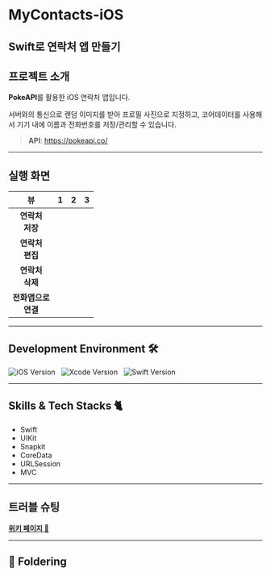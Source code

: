 # MyContacts-iOS
## Swift로 연락처 앱 만들기

## 프로젝트 소개

**PokeAPI**를 활용한 iOS 연락처 앱입니다.

서버와의 통신으로 랜덤 이미지를 받아 프로필 사진으로 지정하고, 코어데이터를 사용해서 기기 내에 이름과 전화번호를 저장/관리할 수 있습니다.

>**API**: https://pokeapi.co/

---
## 실행 화면

|       뷰       |                                                              1                                                              |                                                              2                                                              |                                                              3                                                                                        |
|:-------------:|:---------------------------------------------------------------------------------------------------------------------------:|:---------------------------------------------------------------------------------------------------------------------------:|:---------------------------------------------------------------------------------------------------------------------------:|
| **연락처 <br> 저장** |  |  |  |
| **연락처 <br> 편집** |  |  |  |
| **연락처 <br> 삭제** |  |  |  |
| **전화앱으로 <br> 연결** |  |  |  |

---
## Development Environment 🛠 

![iOS Version](https://img.shields.io/badge/iOS-18.5-lightgrey.svg?style=for-the-badge&logo=apple&logoColor=white)&nbsp;&nbsp;&nbsp;![Xcode Version](https://img.shields.io/badge/Xcode-16.4-blue.svg?style=for-the-badge&logo=xcode&logoColor=white)&nbsp;&nbsp;&nbsp;![Swift Version](https://img.shields.io/badge/Swift-6.1.2-orange.svg?style=for-the-badge&logo=swift&logoColor=white)




---
## Skills & Tech Stacks 🐈  
- Swift
- UIKit
- Snapkit
- CoreData
- URLSession
- MVC

---
## 트러블 슈팅

[**위키 페이지 💬**](https://github.com/hemssy/MyContacts-iOS/wiki/트러블슈팅)

---
## 📂 Foldering
```bash
